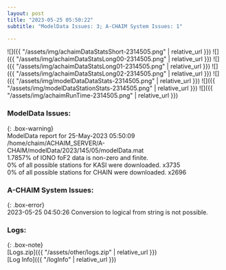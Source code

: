 ```yaml
---
layout: post
title: "2023-05-25 05:50:22"
subtitle: "ModelData Issues: 3; A-CHAIM System Issues: 1"

---
```


![]({{ "/assets/img/achaimDataStatsShort-2314505.png" | relative_url }})
![]({{ "/assets/img/achaimDataStatsLong00-2314505.png" | relative_url }})
![]({{ "/assets/img/achaimDataStatsLong01-2314505.png" | relative_url }})
![]({{ "/assets/img/achaimDataStatsLong02-2314505.png" | relative_url }})
![]({{ "/assets/img/modelDataDataStats-2314505.png" | relative_url }})
![]({{ "/assets/img/modelDataStationStats-2314505.png" | relative_url }})
![]({{ "/assets/img/achaimRunTime-2314505.png" | relative_url }})


### ModelData Issues:  
  
{: .box-warning}  
 ModelData report for 25-May-2023 05:50:09   
 /home/chaim/ACHAIM_SERVER/A-CHAIM/modelData/2023/145/05/modelData.mat   
 1.7857% of IONO foF2 data is non-zero and finite.   
 0% of all possible stations for KASI were downloaded. x3735   
 0% of all possible stations for CHAIN were downloaded. x2696   
  
### A-CHAIM System Issues:  
  
{: .box-error}  
2023-05-25 04:50:26 Conversion to logical from string is not possible.  

### Logs:  
  
{: .box-note}  
[Logs.zip]({{ "/assets/other/logs.zip" | relative_url }})  
[Log Info]({{ "/logInfo" | relative_url }})  
